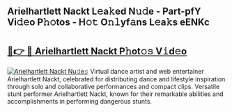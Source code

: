 ## Arielhartlett Nackt L𝚎a𝚔ed N𝚞𝚍e - Part-pfY Vi𝚍𝚎o P𝚑𝚘tos - H𝚘𝚝 O𝚗𝚕yf𝚊ns L𝚎a𝚔s eENKc

# <h2><a href="http://kf7v3vr.oniu.top/?m=Arielhartlett+Nackt">🔗👉 🔴 Arielhartlett Nackt P𝚑ot𝚘𝚜 V𝚒d𝚎o</a></h2>

[![Arielhartlett Nackt Nu𝚍e𝚜](https://i.imgur.com/0qMVB7G.gif)](http://kf7v3vr.oniu.top/?m=Arielhartlett+Nackt)
Virtual dance artist and web entertainer Arielhartlett Nackt, celebrated for distributing dance and lifestyle inspiration through solo and collaborative performances and compact clips. Versatile stunt performer Arielhartlett Nackt, known for their remarkable abilities and accomplishments in performing dangerous stunts.  
